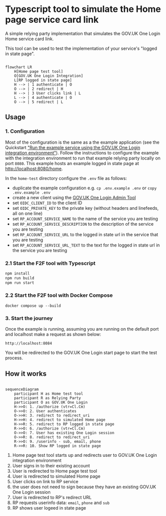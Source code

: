 # Typescript tool to simulate the Home page service card link

A simple relying party implementation that simulates the GOV.UK One Login Home service card link.  

This tool can be used to test the implementation of your service's "logged in state page".

```mermaid

flowchart LR
    H[Home page test tool]
    O[GOV.UK One Login Integration]
    L[RP logged in state page]
    H --> | 1 authenticate | O
    O --> | 2 redirect | H
    H --> | 3 User clicks link | L
    L --> | 4 authenticate | O
    O --> | 5 redirect | L

```

## Usage

### 1. Configuration

Most of the configuration is the same as a the example application (see the Quickstart ["Run the example service using the GOV.UK One Login integration environment"](https://docs.sign-in.service.gov.uk/quick-start/#run-the-example-service-using-the-gov-uk-one-login-integration-environment)). Follow the instructions to configure the example with the integration environment to run that example relying party locally on port `8080`. This example hosts an example logged in state page at <http://localhost:8080/home>.

In the `home-test` directory configure the `.env` file as follows:

- duplicate the example configuration e.g. `cp .env.example .env` or `copy .env.example .env`
- create a new client using the [GOV.UK One Login Admin Tool](https://admin.sign-in.service.gov.uk/)
- set `OIDC_CLIENT_ID` to the client ID
- set `OIDC_PRIVATE_KEY` to the private key (without headers and linefeeds, all on one line)
- set `RP_ACCOUNT_SERVICE_NAME` to the name of the service you are testing
- set `RP_ACCOUNT_SERVICE_DESCRIPTION` to the description of the service you are testing
- set `RP_ACCOUNT_SERVICE_URL` to the logged in state url in the service that you are testing
- set `RP_ACCOUNT_SERVICE_URL_TEXT` to the text for the logged in state url in the service you are testing

### 2.1 Start the F2F tool with Typescript

```bash
npm install
npm run build
npm run start
```

### 2.2 Start the F2F tool with Docker Compose

`docker compose up --build`

### 3. Start the journey

Once the example is running, assuming you are running on the default port and localhost make a request as shown below:

`http://localhost:8084`

You will be redirected to the GOV.UK One Login start page to start the test process.

## How it works

```mermaid

sequenceDiagram
    participant H as Home test tool    
    participant R as Relying Party
    participant O as GOV.UK One Login
    H->>O: 1. /authorize (vtr=Cl.Cm)
    O->>O: 2. User authenticates
    O->>H: 3. redirect to redirect_uri
    H->>H: 4. redirect to simulated Home page
    H->>R: 5. redirect to RP logged in state page
    R->>O: 6. /authorize (vtr=Cl.Cm)
    O->>O: 7. User has existing One Login session
    O->>R: 8. redirect to redirect_uri
    R->>O: 9. /userinfo - sub, email, phone    
    R->>R: 10. Show RP logged in state page

```

1. Home page test tool starts up and redirects user to GOV.UK One Login integration environment
1. User signs in to their existing account
1. User is redirected to Home page test tool
1. User is redirected to simulated Home page
1. User clicks on link to RP service
1. the user does not need to sign because they have an existing GOV.UK One Login session
1. User is redirected to RP's redirect URL
1. RP requests userinfo data: `email`, `phone` and `sub`
1. RP shows user logeed in state page
